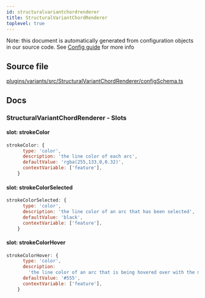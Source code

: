 ```yaml
---
id: structuralvariantchordrenderer
title: StructuralVariantChordRenderer
toplevel: true
---
```

Note: this document is automatically generated from configuration objects in
our source code. See [Config guide](/docs/config_guide) for more info

## Source file

[plugins/variants/src/StructuralVariantChordRenderer/configSchema.ts](https://github.com/GMOD/jbrowse-components/blob/main/plugins/variants/src/StructuralVariantChordRenderer/configSchema.ts)

## Docs







### StructuralVariantChordRenderer - Slots
#### slot: strokeColor



```js
strokeColor: {
      type: 'color',
      description: 'the line color of each arc',
      defaultValue: 'rgba(255,133,0,0.32)',
      contextVariable: ['feature'],
    }
```

#### slot: strokeColorSelected



```js
strokeColorSelected: {
      type: 'color',
      description: 'the line color of an arc that has been selected',
      defaultValue: 'black',
      contextVariable: ['feature'],
    }
```

#### slot: strokeColorHover



```js
strokeColorHover: {
      type: 'color',
      description:
        'the line color of an arc that is being hovered over with the mouse',
      defaultValue: '#555',
      contextVariable: ['feature'],
    }
```





